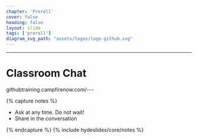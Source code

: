 ```yaml
---
chapter: 'Preroll'
cover: false
heading: false
layout: slide
tags: ['preroll']
diagram_svg_path: "assets/logos/logo-github.svg"
---
```


---

<h1 contenteditable>Classroom Chat</h1>
<div class="pseudoLink" contenteditable>githubtraining.campfirenow.com/---</div>


{% capture notes %}

* Ask at any time. Do not wait!
* Share in the conversation

{% endcapture %}
{% include hydeslides/core/notes %}
